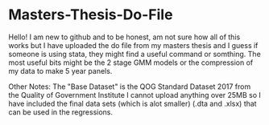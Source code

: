 # Masters-Thesis-Do-File

Hello! 
I am new to github and to be honest, am not sure how all of this works but I have uploaded the do file from my masters thesis and I guess if someone  is using stata, they might find a useful command or somthing.
The most useful bits might be the 2 stage GMM models or the compression of my data to make 5 year panels.

Other Notes: The "Base Dataset" is the QOG Standard Dataset 2017 from the Quality of Government Institute
I cannot upload anything over 25MB so I have included the final data sets (which is alot smaller) (.dta and .xlsx) that can be used in the regressions.
